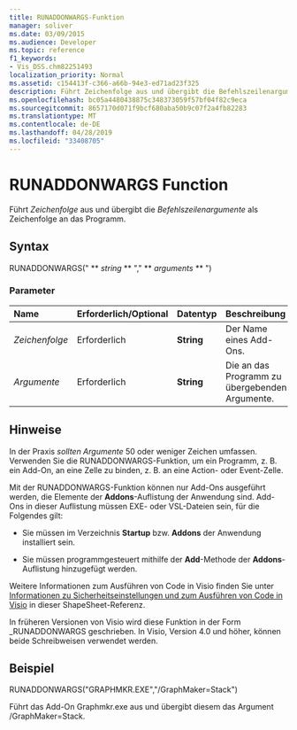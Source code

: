 ```yaml
---
title: RUNADDONWARGS-Funktion
manager: soliver
ms.date: 03/09/2015
ms.audience: Developer
ms.topic: reference
f1_keywords:
- Vis_DSS.chm82251493
localization_priority: Normal
ms.assetid: c154413f-c366-a66b-94e3-ed71ad23f325
description: Führt Zeichenfolge aus und übergibt die Befehlszeilenargumente als Zeichenfolge an das Programm.
ms.openlocfilehash: bc05a4480438875c348373059f57bf04f82c9eca
ms.sourcegitcommit: 8657170d071f9bcf680aba50b9c07f2a4fb82283
ms.translationtype: MT
ms.contentlocale: de-DE
ms.lasthandoff: 04/28/2019
ms.locfileid: "33408705"
---
```

# <a name="runaddonwargs-function"></a>RUNADDONWARGS Function

Führt  _Zeichenfolge_ aus und übergibt die  _Befehlszeilenargumente_ als Zeichenfolge an das Programm. 
  
## <a name="syntax"></a>Syntax

RUNADDONWARGS(" ** *string* ** "," ** *arguments* ** ") 
  
### <a name="parameters"></a>Parameter

|**Name**|**Erforderlich/Optional**|**Datentyp**|**Beschreibung**|
|:-----|:-----|:-----|:-----|
| _Zeichenfolge_ <br/> |Erforderlich  <br/> |**String** <br/> | Der Name eines Add-Ons.  <br/> |
| _Argumente_ <br/> |Erforderlich  <br/> |**String** <br/> |Die an das Programm zu übergebenden Argumente.  <br/> |
   
## <a name="remarks"></a>Hinweise

In der Praxis  _sollten Argumente_ 50 oder weniger Zeichen umfassen. Verwenden Sie die RUNADDONWARGS-Funktion, um ein Programm, z. B. ein Add-On, an eine Zelle zu binden, z. B. an eine Action- oder Event-Zelle. 
  
Mit der RUNADDONWARGS-Funktion können nur Add-Ons ausgeführt werden, die Elemente der **Addons**-Auflistung der Anwendung sind. Add-Ons in dieser Auflistung müssen EXE- oder VSL-Dateien sein, für die Folgendes gilt: 
  
- Sie müssen im Verzeichnis **Startup** bzw. **Addons** der Anwendung installiert sein. 
    
- Sie müssen programmgesteuert mithilfe der **Add**-Methode der **Addons**-Auflistung hinzugefügt werden. 
    
Weitere Informationen zum Ausführen von Code in Visio finden Sie unter [Informationen zu Sicherheitseinstellungen und zum Ausführen von Code in Visio](about-security-settings-and-running-code-in-visio-shapesheet.md) in dieser ShapeSheet-Referenz. 
  
In früheren Versionen von Visio wird diese Funktion in der Form _RUNADDONWARGS geschrieben. In Visio, Version 4.0 und höher, können beide Schreibweisen verwendet werden.
  
## <a name="example"></a>Beispiel

RUNADDONWARGS("GRAPHMKR.EXE","/GraphMaker=Stack") 
  
Führt das Add-On Graphmkr.exe aus und übergibt diesem das Argument /GraphMaker=Stack. 
  

